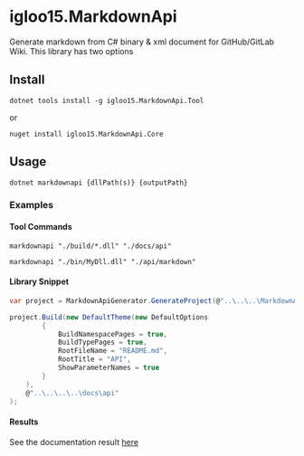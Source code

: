 igloo15.MarkdownApi
===
Generate markdown from C# binary & xml document for GitHub/GitLab Wiki. This library has two options

## Install

```
dotnet tools install -g igloo15.MarkdownApi.Tool
```
or 
```
nuget install igloo15.MarkdownApi.Core
```


## Usage

```
dotnet markdownapi {dllPath(s)} {outputPath}
```

### Examples

#### Tool Commands

```
markdownapi "./build/*.dll" "./docs/api"
```

```
markdownapi "./bin/MyDll.dll" "./api/markdown"
```

#### Library Snippet

```csharp
var project = MarkdownApiGenerator.GenerateProject(@"..\..\..\MarkdownApi.Core\Debug\netstandard2.0\*.dll", "");

project.Build(new DefaultTheme(new DefaultOptions
        {
            BuildNamespacePages = true,
            BuildTypePages = true,
            RootFileName = "README.md",
            RootTitle = "API",
            ShowParameterNames = true
        }
    ),
    @"..\..\..\..\docs\api"
);
```
#### Results

See the documentation result [here](./docs/api)

